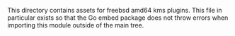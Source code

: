 This directory contains assets for freebsd amd64 kms plugins. This file 
in particular exists so that the Go embed package does not throw errors 
when importing this module outside of the main tree.
